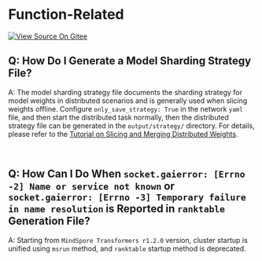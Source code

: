 # Function-Related

[![View Source On Gitee](https://mindspore-website.obs.cn-north-4.myhuaweicloud.com/website-images/r2.4.10/resource/_static/logo_source_en.svg)](https://gitee.com/mindspore/docs/blob/r2.4.10/docs/mindformers/docs/source_en/faq/func_related.md)

## Q: How Do I Generate a Model Sharding Strategy File?

A: The model sharding strategy file documents the sharding strategy for model weights in distributed scenarios and is generally used when slicing weights offline. Configure `only_save_strategy: True` in the network `yaml` file, and then start the distributed task normally, then the distributed strategy file can be generated in the `output/strategy/` directory. For details, please refer to the [Tutorial on Slicing and Merging Distributed Weights](https://www.mindspore.cn/mindformers/docs/en/r1.3.2/function/transform_weight.html).

<br/>

## Q: How Can I Do When `socket.gaierror: [Errno -2] Name or service not known` or `socket.gaierror: [Errno -3] Temporary failure in name resolution` is Reported in `ranktable` Generation File?

A: Starting from `MindSpore Transformers r1.2.0` version, cluster startup is unified using `msrun` method, and `ranktable` startup method is deprecated.

<br/>